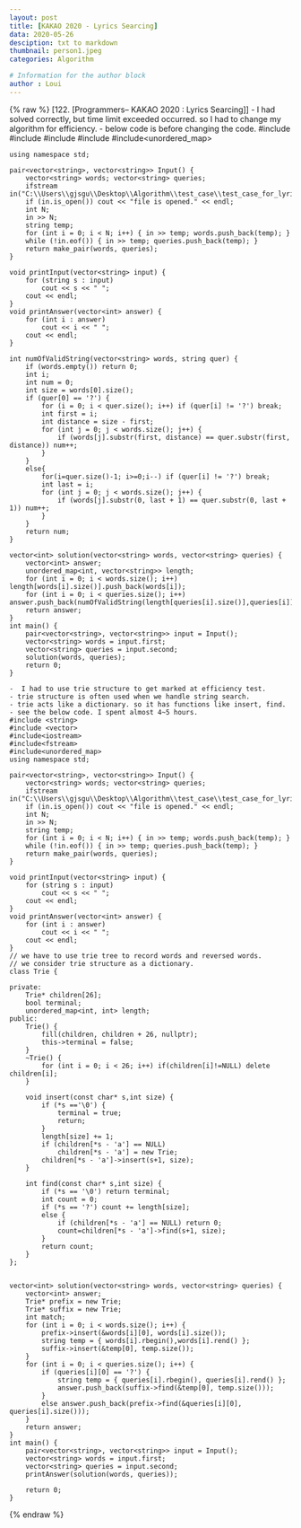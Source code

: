 ```yaml
---
layout: post
title: [KAKAO 2020 - Lyrics Searcing]
data: 2020-05-26
desciption: txt to markdown
thumbnail: person1.jpeg
categories: Algorithm

# Information for the author block
author : Loui
---
```


{% raw %}
	﻿[122. [Programmers– KAKAO 2020 : Lyrics Searcing]]
	- I had solved correctly, but time limit exceeded occurred. so I had to change my algorithm for efficiency.
	- below code is before changing the code.
	#include <string>
	#include <vector>
	#include<iostream>
	#include<fstream>
	#include<unordered_map>
	
	using namespace std;
	
	pair<vector<string>, vector<string>> Input() {
		vector<string> words; vector<string> queries;
		ifstream in("C:\\Users\\gjsgu\\Desktop\\Algorithm\\test_case\\test_case_for_lyrics_searching.txt");
		if (in.is_open()) cout << "file is opened." << endl;
		int N;
		in >> N;
		string temp;
		for (int i = 0; i < N; i++) { in >> temp; words.push_back(temp); }
		while (!in.eof()) { in >> temp; queries.push_back(temp); }
		return make_pair(words, queries);
	}
	
	void printInput(vector<string> input) {
		for (string s : input)
			cout << s << " ";
		cout << endl;
	}
	void printAnswer(vector<int> answer) {
		for (int i : answer)
			cout << i << " ";
		cout << endl;
	}
	
	int numOfValidString(vector<string> words, string quer) {
		if (words.empty()) return 0;
		int i;
		int num = 0;
		int size = words[0].size();
		if (quer[0] == '?') {
			for (i = 0; i < quer.size(); i++) if (quer[i] != '?') break;
			int first = i;
			int distance = size - first;
			for (int j = 0; j < words.size(); j++) {
				if (words[j].substr(first, distance) == quer.substr(first, distance)) num++;
			}
		}
		else{
			for(i=quer.size()-1; i>=0;i--) if (quer[i] != '?') break;
			int last = i;
			for (int j = 0; j < words.size(); j++) {
				if (words[j].substr(0, last + 1) == quer.substr(0, last + 1)) num++;
			}
		}
		return num;
	}
	
	vector<int> solution(vector<string> words, vector<string> queries) {
		vector<int> answer;
		unordered_map<int, vector<string>> length;
		for (int i = 0; i < words.size(); i++) length[words[i].size()].push_back(words[i]);
		for (int i = 0; i < queries.size(); i++) answer.push_back(numOfValidString(length[queries[i].size()],queries[i]));
		return answer;
	}
	int main() {
		pair<vector<string>, vector<string>> input = Input();
		vector<string> words = input.first;
		vector<string> queries = input.second;
		solution(words, queries);
		return 0;
	}
	
	-  I had to use trie structure to get marked at efficiency test.
	- trie structure is often used when we handle string search.
	- trie acts like a dictionary. so it has functions like insert, find.
	- see the below code. I spent almost 4~5 hours.
	#include <string>
	#include <vector>
	#include<iostream>
	#include<fstream>
	#include<unordered_map>
	using namespace std;
	
	pair<vector<string>, vector<string>> Input() {
		vector<string> words; vector<string> queries;
		ifstream in("C:\\Users\\gjsgu\\Desktop\\Algorithm\\test_case\\test_case_for_lyrics_searching.txt");
		if (in.is_open()) cout << "file is opened." << endl;
		int N;
		in >> N; 
		string temp;
		for (int i = 0; i < N; i++) { in >> temp; words.push_back(temp); }
		while (!in.eof()) { in >> temp; queries.push_back(temp); }
		return make_pair(words, queries);
	}
	
	void printInput(vector<string> input) {
		for (string s : input)
			cout << s << " ";
		cout << endl;
	}
	void printAnswer(vector<int> answer) {
		for (int i : answer)
			cout << i << " ";
		cout << endl;
	}
	// we have to use trie tree to record words and reversed words.
	// we consider trie structure as a dictionary.
	class Trie {
	
	private:
		Trie* children[26];
		bool terminal;
		unordered_map<int, int> length;
	public:
		Trie() {
			fill(children, children + 26, nullptr);
			this->terminal = false;
		}
		~Trie() {
			for (int i = 0; i < 26; i++) if(children[i]!=NULL) delete children[i];
		}
	
		void insert(const char* s,int size) {
			if (*s =='\0') {
				terminal = true;
				return;
			}
			length[size] += 1;
			if (children[*s - 'a'] == NULL)
				children[*s - 'a'] = new Trie;
			children[*s - 'a']->insert(s+1, size);
		}
	
		int find(const char* s,int size) {
			if (*s == '\0') return terminal;
			int count = 0;
			if (*s == '?') count += length[size];
			else {
				if (children[*s - 'a'] == NULL) return 0;
				count=children[*s - 'a']->find(s+1, size);
			}
			return count;
		}
	};
	
	
	vector<int> solution(vector<string> words, vector<string> queries) {
		vector<int> answer;
		Trie* prefix = new Trie;
		Trie* suffix = new Trie;
		int match;
		for (int i = 0; i < words.size(); i++) {
			prefix->insert(&words[i][0], words[i].size());
			string temp = { words[i].rbegin(),words[i].rend() };
			suffix->insert(&temp[0], temp.size());
		}
		for (int i = 0; i < queries.size(); i++) {
			if (queries[i][0] == '?') {
				string temp = { queries[i].rbegin(), queries[i].rend() };
				answer.push_back(suffix->find(&temp[0], temp.size()));
			}
			else answer.push_back(prefix->find(&queries[i][0], queries[i].size()));
		}
		return answer;
	}
	int main() {
		pair<vector<string>, vector<string>> input = Input();
		vector<string> words = input.first;
		vector<string> queries = input.second;
		printAnswer(solution(words, queries));
		
		return 0;
	}
	
	
{% endraw %}
